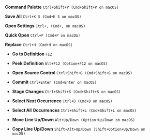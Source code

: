 **Command Palette**
`Ctrl+Shift+P (Cmd+Shift+P on macOS)`

**Save All**
`Ctrl+K S (Cmd+K S on macOS)`

**Open Settings**
`Ctrl+, (Cmd+, on macOS)`

**Quick Open**
`Ctrl+P (Cmd+P on macOS)`

**Replace**
`Ctrl+H (Cmd+H on macOS)`

- **Go to Definition**
    `F12`
    
- **Peek Definition**
    `Alt+F12 (Option+F12 on macOS)`
- **Open Source Control**
    `Ctrl+Shift+G (Cmd+Shift+G on macOS)`
    
- **Commit**
    `Ctrl+Enter (Cmd+Enter on macOS)`
    
- **Stage Changes**
    `Ctrl+Shift+S (Cmd+Shift+S on macOS)`
- **Select Next Occurrence**
    `Ctrl+D (Cmd+D on macOS)`
    
- **Select All Occurrences**
    `Ctrl+Shift+L (Cmd+Shift+L on macOS)`
    
- **Move Line Up/Down**
    `Alt+Up/Down (Option+Up/Down on macOS)`
    
- **Copy Line Up/Down**
    `Shift+Alt+Up/Down (Shift+Option+Up/Down on macOS)`